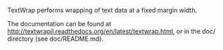 TextWrap performs wrapping of text data at a fixed margin width.

The documentation can be found at http://textwrapjl.readthedocs.org/en/latest/textwrap.html, or
in the doc/ directory (see doc/README.md).
